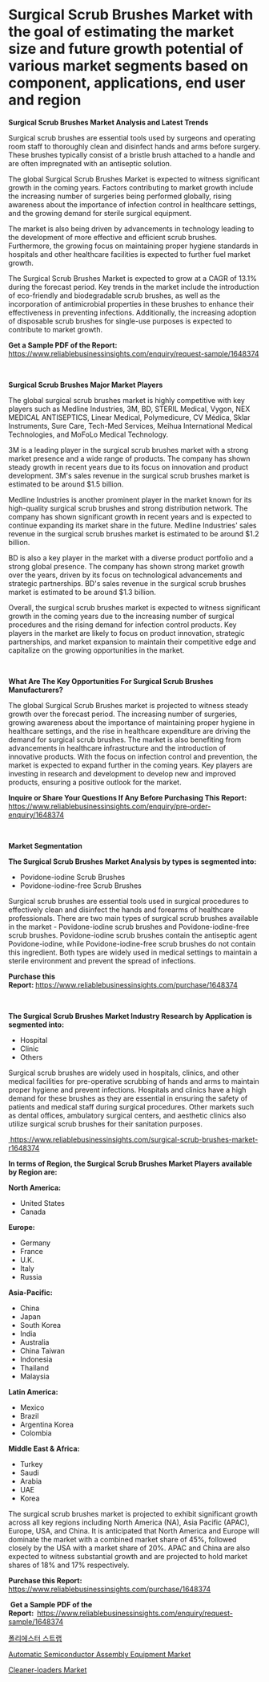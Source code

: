 <p><h1>Surgical Scrub Brushes Market with the goal of estimating the market size and future growth potential of various market segments based on component, applications, end user and region</h1></p><p><strong>Surgical Scrub Brushes Market Analysis and Latest Trends</strong></p>
<p><p>Surgical scrub brushes are essential tools used by surgeons and operating room staff to thoroughly clean and disinfect hands and arms before surgery. These brushes typically consist of a bristle brush attached to a handle and are often impregnated with an antiseptic solution.</p><p>The global Surgical Scrub Brushes Market is expected to witness significant growth in the coming years. Factors contributing to market growth include the increasing number of surgeries being performed globally, rising awareness about the importance of infection control in healthcare settings, and the growing demand for sterile surgical equipment.</p><p>The market is also being driven by advancements in technology leading to the development of more effective and efficient scrub brushes. Furthermore, the growing focus on maintaining proper hygiene standards in hospitals and other healthcare facilities is expected to further fuel market growth.</p><p>The Surgical Scrub Brushes Market is expected to grow at a CAGR of 13.1% during the forecast period. Key trends in the market include the introduction of eco-friendly and biodegradable scrub brushes, as well as the incorporation of antimicrobial properties in these brushes to enhance their effectiveness in preventing infections. Additionally, the increasing adoption of disposable scrub brushes for single-use purposes is expected to contribute to market growth.</p></p>
<p><strong>Get a Sample PDF of the Report:&nbsp;</strong> <a href="https://www.reliablebusinessinsights.com/enquiry/request-sample/1648374">https://www.reliablebusinessinsights.com/enquiry/request-sample/1648374</a></p>
<p>&nbsp;</p>
<p><strong>Surgical Scrub Brushes Major Market Players</strong></p>
<p><p>The global surgical scrub brushes market is highly competitive with key players such as Medline Industries, 3M, BD, STERIL Medical, Vygon, NEX MEDICAL ANTISEPTICS, Linear Medical, Polymedicure, CV Médica, Sklar Instruments, Sure Care, Tech-Med Services, Meihua International Medical Technologies, and MoFoLo Medical Technology. </p><p>3M is a leading player in the surgical scrub brushes market with a strong market presence and a wide range of products. The company has shown steady growth in recent years due to its focus on innovation and product development. 3M's sales revenue in the surgical scrub brushes market is estimated to be around $1.5 billion.</p><p>Medline Industries is another prominent player in the market known for its high-quality surgical scrub brushes and strong distribution network. The company has shown significant growth in recent years and is expected to continue expanding its market share in the future. Medline Industries' sales revenue in the surgical scrub brushes market is estimated to be around $1.2 billion.</p><p>BD is also a key player in the market with a diverse product portfolio and a strong global presence. The company has shown strong market growth over the years, driven by its focus on technological advancements and strategic partnerships. BD's sales revenue in the surgical scrub brushes market is estimated to be around $1.3 billion.</p><p>Overall, the surgical scrub brushes market is expected to witness significant growth in the coming years due to the increasing number of surgical procedures and the rising demand for infection control products. Key players in the market are likely to focus on product innovation, strategic partnerships, and market expansion to maintain their competitive edge and capitalize on the growing opportunities in the market.</p></p>
<p>&nbsp;</p>
<p><strong>What Are The Key Opportunities For Surgical Scrub Brushes Manufacturers?</strong></p>
<p><p>The global Surgical Scrub Brushes market is projected to witness steady growth over the forecast period. The increasing number of surgeries, growing awareness about the importance of maintaining proper hygiene in healthcare settings, and the rise in healthcare expenditure are driving the demand for surgical scrub brushes. The market is also benefiting from advancements in healthcare infrastructure and the introduction of innovative products. With the focus on infection control and prevention, the market is expected to expand further in the coming years. Key players are investing in research and development to develop new and improved products, ensuring a positive outlook for the market.</p></p>
<p><strong>Inquire or Share Your Questions If Any Before Purchasing This Report:</strong> <a href="https://www.reliablebusinessinsights.com/enquiry/pre-order-enquiry/1648374">https://www.reliablebusinessinsights.com/enquiry/pre-order-enquiry/1648374</a></p>
<p>&nbsp;</p>
<p><strong>Market Segmentation</strong></p>
<p><strong>The Surgical Scrub Brushes Market Analysis by types is segmented into:</strong></p>
<p><ul><li>Povidone-iodine Scrub Brushes</li><li>Povidone-iodine-free Scrub Brushes</li></ul></p>
<p><p>Surgical scrub brushes are essential tools used in surgical procedures to effectively clean and disinfect the hands and forearms of healthcare professionals. There are two main types of surgical scrub brushes available in the market - Povidone-iodine scrub brushes and Povidone-iodine-free scrub brushes. Povidone-iodine scrub brushes contain the antiseptic agent Povidone-iodine, while Povidone-iodine-free scrub brushes do not contain this ingredient. Both types are widely used in medical settings to maintain a sterile environment and prevent the spread of infections.</p></p>
<p><strong>Purchase this Report:&nbsp;</strong><a href="https://www.reliablebusinessinsights.com/purchase/1648374">https://www.reliablebusinessinsights.com/purchase/1648374</a></p>
<p>&nbsp;</p>
<p><strong>The Surgical Scrub Brushes Market Industry Research by Application is segmented into:</strong></p>
<p><ul><li>Hospital</li><li>Clinic</li><li>Others</li></ul></p>
<p><p>Surgical scrub brushes are widely used in hospitals, clinics, and other medical facilities for pre-operative scrubbing of hands and arms to maintain proper hygiene and prevent infections. Hospitals and clinics have a high demand for these brushes as they are essential in ensuring the safety of patients and medical staff during surgical procedures. Other markets such as dental offices, ambulatory surgical centers, and aesthetic clinics also utilize surgical scrub brushes for their sanitation purposes.</p></p>
<p><a href="https://www.reliablebusinessinsights.com/surgical-scrub-brushes-market-r1648374">&nbsp;https://www.reliablebusinessinsights.com/surgical-scrub-brushes-market-r1648374</a></p>
<p><strong>In terms of Region, the Surgical Scrub Brushes Market Players available by Region are:</strong></p>
<p>
    <p> <strong> North America: </strong>
        <ul>
            <li>United States</li>
            <li>Canada</li>
        </ul>
        </p> 
    <p> <strong> Europe: </strong>
        <ul>
            <li>Germany</li>
            <li>France</li>
            <li>U.K.</li>
            <li>Italy</li>
            <li>Russia</li>
        </ul>
        </p> 
    <p> <strong> Asia-Pacific: </strong>
        <ul>
            <li>China</li>
            <li>Japan</li>
            <li>South Korea</li>
            <li>India</li>
            <li>Australia</li>
            <li>China Taiwan</li>
            <li>Indonesia</li>
            <li>Thailand</li>
            <li>Malaysia</li>
        </ul>
        </p> 
    <p> <strong> Latin America: </strong>
        <ul>
            <li>Mexico</li>
            <li>Brazil</li>
            <li>Argentina Korea</li>
            <li>Colombia</li>
        </ul>
        </p> 
    <p> <strong> Middle East & Africa: </strong>
        <ul>
            <li>Turkey</li>
            <li>Saudi</li>
            <li>Arabia</li>
            <li>UAE</li>
            <li>Korea</li>
        </ul>
    </p>
    </p>
<p><p>The surgical scrub brushes market is projected to exhibit significant growth across all key regions including North America (NA), Asia Pacific (APAC), Europe, USA, and China. It is anticipated that North America and Europe will dominate the market with a combined market share of 45%, followed closely by the USA with a market share of 20%. APAC and China are also expected to witness substantial growth and are projected to hold market shares of 18% and 17% respectively.</p></p>
<p><strong>Purchase this Report: </strong><a href="https://www.reliablebusinessinsights.com/purchase/1648374">https://www.reliablebusinessinsights.com/purchase/1648374</a></p>
<p>&nbsp;<strong>Get a Sample PDF of the Report:&nbsp;&nbsp;</strong><a href="https://www.reliablebusinessinsights.com/enquiry/request-sample/1648374">https://www.reliablebusinessinsights.com/enquiry/request-sample/1648374</a></p>
<p><strong></strong></p>
<p><p><a href="https://github.com/bunxhcci35271755/Market-Research-Report-List-2/blob/main/3234752181326.md">폴리에스터 스트랩</a></p><p><a href="https://github.com/JermaineCrona2023/Market-Research-Report-List-1/blob/main/automatic-semiconductor-assembly-equipment-market.md">Automatic Semiconductor Assembly Equipment Market</a></p><p><a href="https://github.com/ctanaka235/Market-Research-Report-List-1/blob/main/cleaner-loaders-market.md">Cleaner-loaders Market</a></p></p>